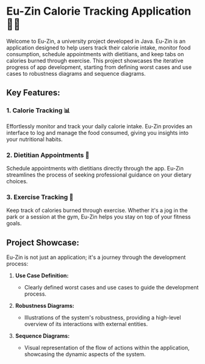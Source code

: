 # Eu-Zin Calorie Tracking Application 🍏💪

Welcome to Eu-Zin, a university project developed in Java. Eu-Zin is an application designed to help users track their calorie intake, monitor food consumption, schedule appointments with dietitians, and keep tabs on calories burned through exercise. This project showcases the iterative progress of app development, starting from defining worst cases and use cases to robustness diagrams and sequence diagrams.

## Key Features:

### 1. Calorie Tracking 📊
Effortlessly monitor and track your daily calorie intake. Eu-Zin provides an interface to log and manage the food consumed, giving you insights into your nutritional habits.

### 2. Dietitian Appointments 📅
Schedule appointments with dietitians directly through the app. Eu-Zin streamlines the process of seeking professional guidance on your dietary choices.

### 3. Exercise Tracking 💪
Keep track of calories burned through exercise. Whether it's a jog in the park or a session at the gym, Eu-Zin helps you stay on top of your fitness goals.

## Project Showcase:

Eu-Zin is not just an application; it's a journey through the development process:

1. **Use Case Definition:**
   - Clearly defined worst cases and use cases to guide the development process.

2. **Robustness Diagrams:**
   - Illustrations of the system's robustness, providing a high-level overview of its interactions with external entities.

3. **Sequence Diagrams:**
   - Visual representation of the flow of actions within the application, showcasing the dynamic aspects of the system.
